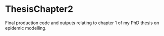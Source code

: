 # ThesisChapter2
Final production code and outputs relating to chapter 1 of my PhD thesis on epidemic modelling.


